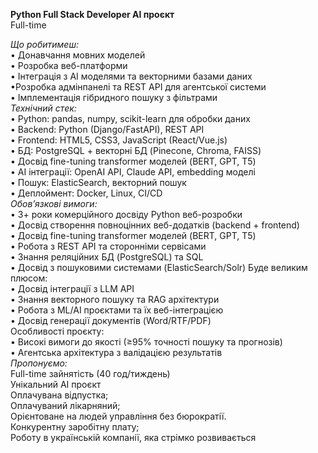 **Python Full Stack Developer AI проєкт**  
Full-time  
  
_Що робитимеш:_  
• Донавчання мовних моделей  
• Розробка веб-платформи  
• Інтеграція з AI моделями та векторними базами даних  
•Розробка адмінпанелі та REST API для агентської системи  
• Імплементація гібридного пошуку з фільтрами  
_Технічний стек:_  
• Python: pandas, numpy, scikit-learn для обробки даних  
• Backend: Python (Django/FastAPI), REST API  
• Frontend: HTML5, CSS3, JavaScript (React/Vue.js)  
• БД: PostgreSQL + векторні БД (Pinecone, Chroma, FAISS)  
• Досвід fine-tuning transformer моделей (BERT, GPT, T5)  
• AI інтеграції: OpenAI API, Claude API, embedding моделі  
• Пошук: ElasticSearch, векторний пошук  
• Деплоймент: Docker, Linux, CI/CD  
_Обов’язкові вимоги:_  
• 3+ роки комерційного досвіду Python веб-розробки  
• Досвід створення повноцінних веб-додатків (backend + frontend)  
• Досвід fine-tuning transformer моделей (BERT, GPT, T5)  
• Робота з REST API та сторонніми сервісами  
• Знання реляційних БД (PostgreSQL) та SQL  
• Досвід з пошуковими системами (ElasticSearch/Solr) Буде великим плюсом:  
• Досвід інтеграції з LLM API  
• Знання векторного пошуку та RAG архітектури  
• Робота з ML/AI проєктами та їх веб-інтеграцією  
• Досвід генерації документів (Word/RTF/PDF)  
Особливості проєкту:  
• Високі вимоги до якості (≥95% точності пошуку та прогнозів)  
• Агентська архітектура з валідацією результатів  
_Пропонуємо:_  
Full-time зайнятість (40 год/тиждень)  
Унікальний AI проєкт  
Оплачувана відпустка;  
Оплачуваний лікарняний;  
Орієнтоване на людей управління без бюрократії.  
Конкурентну заробітну плату;  
Роботу в українській компанії, яка стрімко розвивається